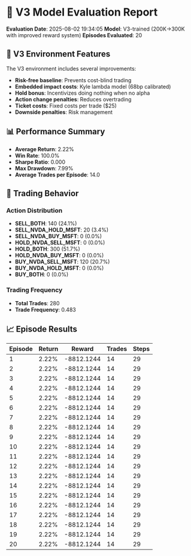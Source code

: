 # 🌟 V3 Model Evaluation Report

**Evaluation Date**: 2025-08-02 19:34:05
**Model**: V3-trained (200K→300K with improved reward system)
**Episodes Evaluated**: 20

## 🎯 V3 Environment Features

The V3 environment includes several improvements:
- **Risk-free baseline**: Prevents cost-blind trading
- **Embedded impact costs**: Kyle lambda model (68bp calibrated)
- **Hold bonus**: Incentivizes doing nothing when no alpha
- **Action change penalties**: Reduces overtrading
- **Ticket costs**: Fixed costs per trade ($25)
- **Downside penalties**: Risk management

## 📊 Performance Summary

- **Average Return**: 2.22%
- **Win Rate**: 100.0%
- **Sharpe Ratio**: 0.000
- **Max Drawdown**: 7.99%
- **Average Trades per Episode**: 14.0

## 🎯 Trading Behavior

### Action Distribution
- **SELL_BOTH**: 140 (24.1%)
- **SELL_NVDA_HOLD_MSFT**: 20 (3.4%)
- **SELL_NVDA_BUY_MSFT**: 0 (0.0%)
- **HOLD_NVDA_SELL_MSFT**: 0 (0.0%)
- **HOLD_BOTH**: 300 (51.7%)
- **HOLD_NVDA_BUY_MSFT**: 0 (0.0%)
- **BUY_NVDA_SELL_MSFT**: 120 (20.7%)
- **BUY_NVDA_HOLD_MSFT**: 0 (0.0%)
- **BUY_BOTH**: 0 (0.0%)

### Trading Frequency
- **Total Trades**: 280
- **Trade Frequency**: 0.483

## 📈 Episode Results

| Episode | Return | Reward | Trades | Steps |
|---------|--------|--------|-----------|-------|
| 1 | 2.22% | -8812.1244 | 14 | 29 |
| 2 | 2.22% | -8812.1244 | 14 | 29 |
| 3 | 2.22% | -8812.1244 | 14 | 29 |
| 4 | 2.22% | -8812.1244 | 14 | 29 |
| 5 | 2.22% | -8812.1244 | 14 | 29 |
| 6 | 2.22% | -8812.1244 | 14 | 29 |
| 7 | 2.22% | -8812.1244 | 14 | 29 |
| 8 | 2.22% | -8812.1244 | 14 | 29 |
| 9 | 2.22% | -8812.1244 | 14 | 29 |
| 10 | 2.22% | -8812.1244 | 14 | 29 |
| 11 | 2.22% | -8812.1244 | 14 | 29 |
| 12 | 2.22% | -8812.1244 | 14 | 29 |
| 13 | 2.22% | -8812.1244 | 14 | 29 |
| 14 | 2.22% | -8812.1244 | 14 | 29 |
| 15 | 2.22% | -8812.1244 | 14 | 29 |
| 16 | 2.22% | -8812.1244 | 14 | 29 |
| 17 | 2.22% | -8812.1244 | 14 | 29 |
| 18 | 2.22% | -8812.1244 | 14 | 29 |
| 19 | 2.22% | -8812.1244 | 14 | 29 |
| 20 | 2.22% | -8812.1244 | 14 | 29 |
